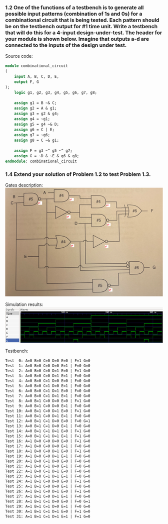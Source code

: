 ### 1.2 One of the functions of a testbench is to generate all possible input patterns (combination of 1s and 0s) for a combinational circuit that is being tested. Each pattern should be on the testbench output for #1 time unit. Write a testbench that will do this for a 4-input design-under-test. The header for your module is shown below. Imagine that outputs a-d are connected to the inputs of the design under test.

Source code:
```sv
module combinational_circuit
(
    input A, B, C, D, E,
    output F, G
);
    logic g1, g2, g3, g4, g5, g6, g7, g8;

    assign g1 = B ~& C;
    assign g2 = A & g1;
    assign g3 = g2 & g4;
    assign g4 = ~g1;
    assign g5 = g4 ~& D;
    assign g6 = C | E;
    assign g7 = ~g6;
    assign g8 = C ~& g1;
    
    assign F = g3 ~^ g5 ~^ g7;
    assign G = ~D & ~E & g6 & g8; 
endmodule: combinational_circuit
```

### 1.4 Extend your solution of Problem 1.2 to test Problem 1.3.

Gates description:
![](images/gates.png)

Simulation results:
![](images/sim.png)

Testbench:
```
Test  0: A=0 B=0 C=0 D=0 E=0 | F=1 G=0
Test  1: A=0 B=0 C=0 D=0 E=1 | F=0 G=0
Test  2: A=0 B=0 C=0 D=1 E=0 | F=1 G=0
Test  3: A=0 B=0 C=0 D=1 E=1 | F=0 G=0
Test  4: A=0 B=0 C=1 D=0 E=0 | F=0 G=0
Test  5: A=0 B=0 C=1 D=0 E=1 | F=0 G=0
Test  6: A=0 B=0 C=1 D=1 E=0 | F=0 G=0
Test  7: A=0 B=0 C=1 D=1 E=1 | F=0 G=0
Test  8: A=0 B=1 C=0 D=0 E=0 | F=1 G=0
Test  9: A=0 B=1 C=0 D=0 E=1 | F=0 G=0
Test 10: A=0 B=1 C=0 D=1 E=0 | F=1 G=0
Test 11: A=0 B=1 C=0 D=1 E=1 | F=0 G=0
Test 12: A=0 B=1 C=1 D=0 E=0 | F=0 G=1
Test 13: A=0 B=1 C=1 D=0 E=1 | F=0 G=0
Test 14: A=0 B=1 C=1 D=1 E=0 | F=1 G=0
Test 15: A=0 B=1 C=1 D=1 E=1 | F=1 G=0
Test 16: A=1 B=0 C=0 D=0 E=0 | F=1 G=0
Test 17: A=1 B=0 C=0 D=0 E=1 | F=0 G=0
Test 18: A=1 B=0 C=0 D=1 E=0 | F=1 G=0
Test 19: A=1 B=0 C=0 D=1 E=1 | F=0 G=0
Test 20: A=1 B=0 C=1 D=0 E=0 | F=0 G=0
Test 21: A=1 B=0 C=1 D=0 E=1 | F=0 G=0
Test 22: A=1 B=0 C=1 D=1 E=0 | F=0 G=0
Test 23: A=1 B=0 C=1 D=1 E=1 | F=0 G=0
Test 24: A=1 B=1 C=0 D=0 E=0 | F=1 G=0
Test 25: A=1 B=1 C=0 D=0 E=1 | F=0 G=0
Test 26: A=1 B=1 C=0 D=1 E=0 | F=1 G=0
Test 27: A=1 B=1 C=0 D=1 E=1 | F=0 G=0
Test 28: A=1 B=1 C=1 D=0 E=0 | F=0 G=1
Test 29: A=1 B=1 C=1 D=0 E=1 | F=0 G=0
Test 30: A=1 B=1 C=1 D=1 E=0 | F=1 G=0
Test 31: A=1 B=1 C=1 D=1 E=1 | F=1 G=0
```